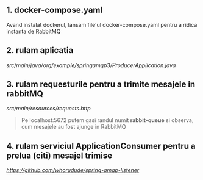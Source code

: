 ## 1. docker-compose.yaml
Avand instalat dockerul, lansam file'ul docker-compose.yaml pentru a ridica instanta de RabbitMQ

## 2. rulam aplicatia
_src/main/java/org/example/springamqp3/ProducerApplication.java_

## 3. rulam requesturile pentru a trimite mesajele in rabbitMQ
_src/main/resources/requests.http_
>Pe localhost:5672 putem gasi randul numit **rabbit-queue** si observa, cum mesajele au fost ajunge in RabbitMQ

## 4. rulam serviciul ApplicationConsumer pentru a prelua (citi) mesajel trimise
_https://github.com/whorudude/spring-amqp-listener_
